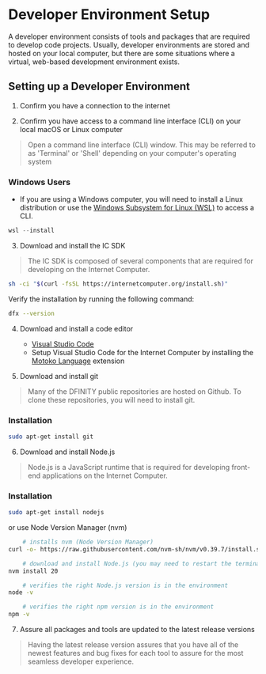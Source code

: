 # Developer Environment Setup

A developer environment consists of tools and packages that are required to develop code projects. Usually, developer environments are stored and hosted on your local computer, but there are some situations where a virtual, web-based development environment exists.

## Setting up a Developer Environment
1. Confirm you have a connection to the internet

2. Confirm you have access to a command line interface (CLI) on your local macOS or Linux computer
> Open a command line interface (CLI) window. This may be referred to as 'Terminal' or 'Shell' depending on your computer's operating system
### Windows Users
- If you are using a Windows computer, you will need to install a Linux distribution or use the [Windows Subsystem for Linux (WSL)](https://learn.microsoft.com/en-us/windows/wsl/install) to access a CLI.
```powershell
wsl --install
```

3. Download and install the IC SDK
> The IC SDK is composed of several components that are required for developing on the Internet Computer.

```bash
sh -ci "$(curl -fsSL https://internetcomputer.org/install.sh)"
```
Verify the installation by running the following command:
```bash
dfx --version
```

4. Download and install a code editor
    - [Visual Studio Code](https://code.visualstudio.com/)
    - Setup Visual Studio Code for the Internet Computer by installing the [Motoko Language](https://marketplace.visualstudio.com/items?itemName=dfinity-foundation.vscode-motoko) extension

5. Download and install git

> Many of the DFINITY public repositories are hosted on Github. To clone these repositories, you will need to install git.

### Installation
```bash
sudo apt-get install git
```

6. Download and install Node.js
> Node.js is a JavaScript runtime that is required for developing front-end applications on the Internet Computer.

### Installation
```bash
sudo apt-get install nodejs
```

or use Node Version Manager (nvm)

```bash
    # installs nvm (Node Version Manager)
curl -o- https://raw.githubusercontent.com/nvm-sh/nvm/v0.39.7/install.sh | bash

    # download and install Node.js (you may need to restart the terminal)
nvm install 20

    # verifies the right Node.js version is in the environment
node -v

    # verifies the right npm version is in the environment
npm -v
```

7. Assure all packages and tools are updated to the latest release versions
> Having the latest release version assures that you have all of the newest features and bug fixes for each tool to assure for the most seamless developer experience.

